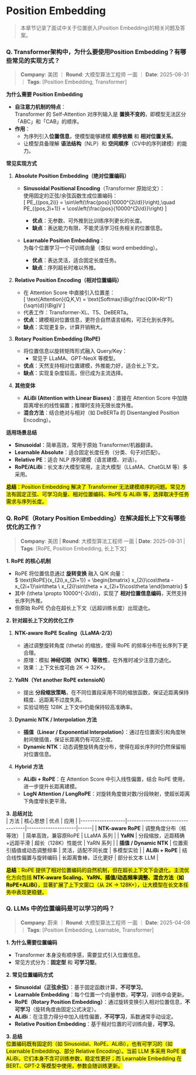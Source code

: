 # Position Embedding
> 本章节记录了面试中关于位置嵌入(Position Embedding)的相关问题及答案。

### Q. Transformer架构中，为什么要使用Position Embedding？有哪些常见的实现方式？
> **Company**: 美团 ｜ **Round**: 大模型算法工程师 一面 ｜ **Date**: 2025-08-31 ｜ **Tags**: [Position Embedding, Transformer]

**为什么需要 Position Embedding**  
- **自注意力机制的特点**：  
  Transformer 的 Self-Attention 对序列输入是 **置换不变的**，即模型无法区分「ABC」和「CAB」的顺序。  
- **作用**：  
  - 为序列引入**位置信息**，使模型能够建模 **顺序依赖** 和 **相对位置关系**。  
  - 让模型具备理解 **语法结构**（NLP）和 **空间顺序**（CV中的序列建模）的能力。  

**常见实现方式**  

1. **Absolute Position Embedding（绝对位置编码）**  
   - **Sinusoidal Positional Encoding**（Transformer 原始论文）：  
     使用固定的正弦/余弦函数生成位置编码：  
     \[
     PE_{(pos,2i)} = \sin\left(\frac{pos}{10000^{2i/d}}\right),\quad
     PE_{(pos,2i+1)} = \cos\left(\frac{pos}{10000^{2i/d}}\right)
     \]  
     - **优点**：无参数、可外推到比训练序列更长的长度。  
     - **缺点**：表达能力有限，不能灵活学习任务相关的位置信息。  

   - **Learnable Position Embedding**：  
     为每个位置学习一个可训练向量（类似 word embedding）。  
     - **优点**：表达灵活，适合固定长度任务。  
     - **缺点**：序列超长时难以外推。  

2. **Relative Position Encoding（相对位置编码）**  
   - 在 Attention Score 中直接引入位置差：  
     \[
     \text{Attention}(Q,K,V) = \text{Softmax}\Big(\frac{Q(K+R)^T}{\sqrt{d}}\Big)V
     \]  
   - 代表工作：Transformer-XL、T5、DeBERTa。  
   - **优点**：建模相对位置信息，更符合自然语言结构，可泛化到长序列。  
   - **缺点**：实现更复杂，计算开销稍大。  

3. **Rotary Position Embedding (RoPE)**  
   - 将位置信息以旋转矩阵形式融入 Query/Key：  
     - 常见于 LLaMA、GPT-NeoX 等模型。  
   - **优点**：天然支持相对位置建模，外推能力好，适合长上下文。  
   - **缺点**：实现复杂度较高，但已成为主流选择。  

4. **其他变体**  
   - **ALiBi (Attention with Linear Biases)**：直接在 Attention Score 中加随距离增长的线性偏置；推理时支持无限长度外推。  
   - **混合方法**：结合绝对与相对（如 DeBERTa 的 Disentangled Position Encoding）。  

**适用场景总结**  
- **Sinusoidal**：简单高效，常用于原始 Transformer/机器翻译。  
- **Learnable Absolute**：适合固定长度任务（分类、句子对匹配）。  
- **Relative PE**：适合 NLP 序列建模（语言建模、对话）。  
- **RoPE/ALiBi**：长文本/大模型常用，主流大模型（LLaMA、ChatGLM 等）多采用。  

<mark>**总结**：Position Embedding 解决了 Transformer 无法建模顺序的问题。常见方法有固定正弦、可学习向量、相对位置编码、RoPE 与 ALiBi 等，选择取决于任务需求与序列长度。<mark>

### Q. RoPE（Rotary Position Embedding）在解决超长上下文有哪些优化的工作？
> **Company**: 美团 | **Round**: 大模型算法工程师 一面 | **Date**: 2025-08-31 | **Tags**: [RoPE, Position Embedding, 长上下文]

**1. RoPE 的核心机制**  
- RoPE 将位置信息通过 **旋转变换** 融入 Q/K 向量：  
  $
  \text{RoPE}(x_{2i},x_{2i+1}) = 
  \begin{bmatrix}
  x_{2i}\cos\theta - x_{2i+1}\sin\theta \\
  x_{2i}\sin\theta + x_{2i+1}\cos\theta
  \end{bmatrix}
  $ 
- 其中 \(\theta \propto 10000^{-2i/d}\)，实现了 **相对位置信息编码**，天然支持长序列外推。  
- 但原始 RoPE 仍会在超长上下文（远超训练长度）出现退化。  

**2. 针对超长上下文的优化工作**  

1. **NTK-aware RoPE Scaling（LLaMA-2/3）**  
   - 通过调整旋转角度 \(\theta\) 的缩放，使得 RoPE 的频率分布在长序列下更合理。  
   - 原理：模拟 **神经切核（NTK）等效性**，在外推时减少注意力退化。  
   - 效果：上下文长度可由 2K → 32K+。  

2. **YaRN（Yet another RoPE extensioN）**  
   - 提出 **分段缩放策略**，在不同位置段采用不同的缩放函数，保证近距离保持精度、远距离不过度失真。  
   - 实验证明在 128K 上下文中仍能保持较高准确率。  

3. **Dynamic NTK / Interpolation 方法**  
   - **插值（Linear / Exponential Interpolation）**：通过在位置索引和角度映射间做插值，保证长距离仍有可区分度。  
   - **Dynamic NTK**：动态调整旋转角度分布，使得在超长序列时仍然保留相对位置信息。  

4. **Hybrid 方法**  
   - **ALiBi + RoPE**：在 Attention Score 中引入线性偏置，结合 RoPE 使用，进一步提升长距离建模。  
   - **LogN Attention / LongRoPE**：对旋转角度做对数/分段映射，使超长距离下角度增长更平滑。  

**3. 总结对比**  
| 方法              | 核心思想                           | 优点                  | 应用 |
|-------------------|----------------------------------|---------------------|------|
| **NTK-aware RoPE** | 调整角度分布（核等效）                | 简单高效，兼容原RoPE      | LLaMA 系列 |
| **YaRN**          | 分段缩放，近距精确+远距平滑             | 超长（128K）性能优      | YaRN 系列 |
| **插值 / Dynamic NTK** | 位置索引插值或动态调整频率             | 灵活，适配不同长度        | 多模型实验 |
| **ALiBi + RoPE**  | 结合线性偏置与旋转编码                 | 长距离鲁棒，泛化更好      | 部分长文本 LLM |


<mark>**总结**：RoPE 提供了相对位置编码的自然机制，但在超长上下文下会退化。主流优化方向包括 **NTK-aware Scaling、YaRN、插值/动态频率调整、混合方法（如 RoPE+ALiBi）**，显著扩展了上下文窗口（从 2K → 128K+），让大模型在长文本任务中表现更稳健。<mark>

### Q. LLMs 中的位置编码是可以学习的吗？
> **Company**: 蔚来 ｜ **Round**: 大模型算法工程师 一面 ｜ **Date**: 2025-04-08 ｜ **Tags**: [Position Embedding, Learnable, Transformer]

**1. 为什么需要位置编码**  
- Transformer 本身没有顺序感，需要显式引入位置信息。  
- 常见方式分为：**固定型** 和 **可学习型**。  

**2. 常见位置编码方式**  
- **Sinusoidal（正弦余弦）**：基于固定函数计算，**不可学习**。  
- **Learnable Embedding**：每个位置一个向量参数，**可学习**，训练中会更新。  
- **RoPE（Rotary Position Embedding）**：通过旋转变换引入相对位置信息，**不可学习**（旋转角度由固定公式决定）。  
- **ALiBi**：在注意力得分中加入线性偏置，**不可学习**，系数通常手动设定。  
- **Relative Position Embedding**：基于相对位置的可训练向量，**可学习**。  

**3. 总结**  
<mark>位置编码既有固定的（如 Sinusoidal、RoPE、ALiBi），也有可学习的（如 Learnable Embedding、部分 Relative Encoding）。当前 LLM 多采用 RoPE 或 ALiBi，它们本身不含可训练参数，稳定性更好；而 Learnable Embedding 在 BERT、GPT-2 等模型中使用，参数会随训练更新。</mark>